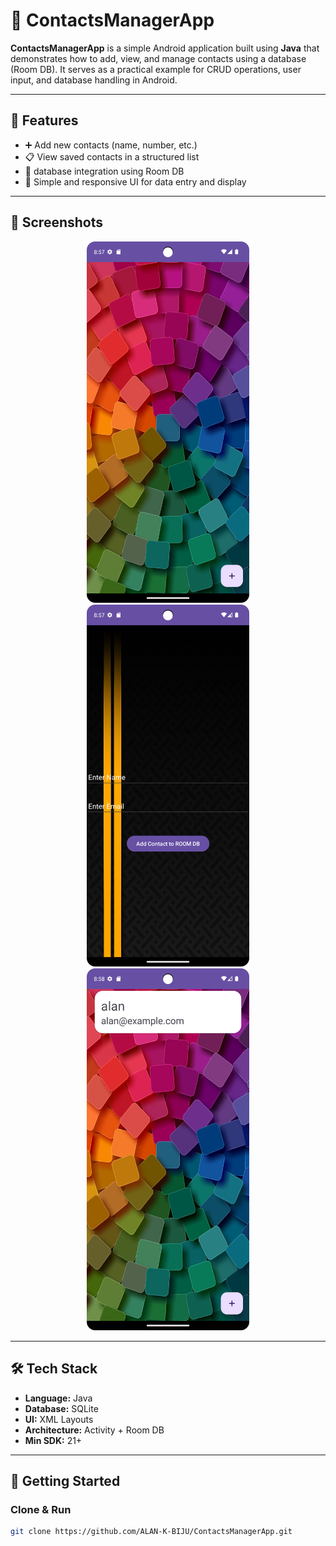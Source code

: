 # 📇 ContactsManagerApp

**ContactsManagerApp** is a simple Android application built using **Java** that demonstrates how to add, view, and manage contacts using a database (Room DB). It serves as a practical example for CRUD operations, user input, and database handling in Android.

---

## 🎯 Features

- ➕ Add new contacts (name, number, etc.)
- 📋 View saved contacts in a structured list
- 💾 database integration using Room DB
- 🔄 Simple and responsive UI for data entry and display

---

## 📸 Screenshots

<div align="center">
  <img src="https://github.com/ALAN-K-BIJU/ContactsManagerApp/blob/main/screenshots/home.png" alt="Home Screen" width="260"/>
  <img src="https://github.com/ALAN-K-BIJU/ContactsManagerApp/blob/main/screenshots/addition.png" alt="Add Contact Screen" width="260"/>
  <img src="https://github.com/ALAN-K-BIJU/ContactsManagerApp/blob/main/screenshots/db_view.png" alt="Database View Screen" width="260"/>
</div>

---

## 🛠️ Tech Stack

- **Language:** Java  
- **Database:** SQLite  
- **UI:** XML Layouts  
- **Architecture:** Activity + Room DB  
- **Min SDK:** 21+

---

## 🚀 Getting Started

### Clone & Run
```bash
git clone https://github.com/ALAN-K-BIJU/ContactsManagerApp.git
